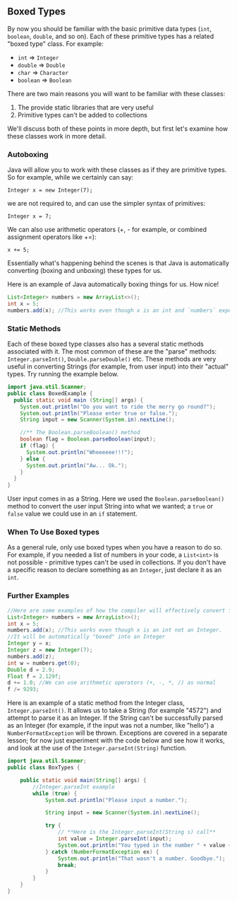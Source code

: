 ## Boxed Types

By now you should be familiar with the basic primitive data types (`int`, `boolean`, `double`, and so on). Each of these primitive types has a related "boxed type" class. For example:

* `int` => `Integer`
* `double` => `Double`
* `char` => `Character`
* `boolean` => `Boolean`

There are two main reasons you will want to be familiar with these classes:

1. The provide static libraries that are very useful
2. Primitive types can't be added to collections

We'll discuss both of these points in more depth, but first let's examine how these classes work in more detail.

### Autoboxing

Java will allow you to work with these classes as if they are primitive types. So for example, while we certainly can say:

`Integer x = new Integer(7);`

we are not required to, and can use the simpler syntax of primitives:

`Integer x = 7;`

We can also use arithmetic operators (+, - for example, or combined assignment operators like +=):

`x += 5;`

Essentially what's happening behind the scenes is that Java is automatically converting (boxing and unboxing) these types for us.

Here is an example of Java automatically boxing things for us. How nice!

```java
List<Integer> numbers = new ArrayList<>();
int x = 5;
numbers.add(x); //This works even though x is an int and `numbers` expects Integers
```

### Static Methods

Each of these boxed type classes also has a several static methods associated with it. The most common of these are the "parse" methods: `Integer.parseInt()`, `Double.parseDouble()` etc. These methods are very useful in converting Strings (for example, from user input) into their "actual" types. Try running the example below.

```java
import java.util.Scanner;
public class BoxedExample {
  public static void main (String[] args) {
    System.out.println("Do you want to ride the merry go round?");
    System.out.println("Please enter true or false.");
    String input = new Scanner(System.in).nextLine();

    //** The Boolean.parseBoolean() method
    boolean flag = Boolean.parseBoolean(input);
    if (flag) {
      System.out.println("Wheeeeee!!!");
    } else {
      System.out.println("Aw... Ok.");
    }
  }
}
```

User input comes in as a String. Here we used the `Boolean.parseBoolean()` method to convert the user input String into what we wanted; a `true` or `false` value we could use in an `if` statement.

### When To Use Boxed types

As a general rule, only use boxed types when you have a reason to do so. For example, if you needed a list of numbers in your code, a `List<int>` is not possible - primitive types can't be used in collections. If you don't have a specific reason to declare something as an `Integer`, just declare it as an `int`.

### Further Examples

```java
//Here are some examples of how the compiler will effectively convert from primitive to box types for us
List<Integer> numbers = new ArrayList<>();
int x = 5;
numbers.add(x); //This works even though x is an int not an Integer.
//It will be automatically "boxed" into an Integer
Integer y = x;
Integer z = new Integer(7);
numbers.add(z);
int w = numbers.get(0);
Double d = 2.9;
Float f = 2.129f;
d += 1.0; //We can use arithmetic operators (+, -, *, /) as normal
f /= 9293;
```

Here is an example of a static method from the Integer class, `Integer.parseInt()`. It allows us to take a String (for example "4572") and attempt to parse it as an Integer. If the String can't be successfully parsed as an Integer (for example, if the input was not a number, like "hello") a `NumberFormatException` will be thrown. Exceptions are covered in a separate lesson; for now just experiment with the code below and see how it works, and look at the use of the `Integer.parseInt(String)` function.

```java
import java.util.Scanner;
public class BoxTypes {

    public static void main(String[] args) {
        //Integer.parseInt example
        while (true) {
            System.out.println("Please input a number.");

            String input = new Scanner(System.in).nextLine();

            try {
                // **Here is the Integer.parseInt(String s) call**
                int value = Integer.parseInt(input);
                System.out.println("You typed in the number " + value + ". Multiplied by 5 that's " + value * 5 + ".");
            } catch (NumberFormatException ex) {
                System.out.println("That wasn't a number. Goodbye.");
                break;
            }
        }
    }
}
```
